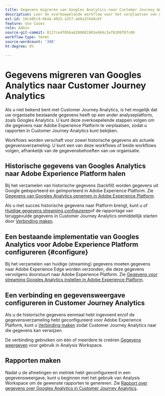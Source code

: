 ```yaml
---
title: Gegevens migreren van Googles Analytics naar Customer Journey Analytics
description: Leer de overkoepelende workflow voor het verplaatsen van gegevens van Googles Analytics naar Adobe Experience Platform en het weergeven van rapporten in Customer Journey Analytics.
exl-id: 10c485c9-66ab-4925-a357-a66a374d4c6f
feature: Use Cases
role: Admin
source-git-commit: 811fce4f056a6280081901e484c3af8209f87c06
workflow-type: tm+mt
source-wordcount: '308'
ht-degree: 0%

---
```


# Gegevens migreren van Googles Analytics naar Customer Journey Analytics

Als u niet bekend bent met Customer Journey Analytics, is het mogelijk dat uw organisatie bestaande gegevens heeft op een ander analyseplatform, zoals Googles Analytics. U kunt deze overkoepelende stappen volgen om die gegevens naar Adobe Experience Platform te verplaatsen, zodat u rapporten in Customer Journey Analytics kunt bekijken.

Workflows worden verschaft voor zowel historische gegevens als actuele gegevensverzameling. U kunt een van deze workflows of beide workflows volgen, afhankelijk van de gegevensbehoeften van uw organisatie.

## Historische gegevens van Googles Analytics naar Adobe Experience Platform halen

Bij het verzamelen van historische gegevens (backfill) worden gegevens uit Google geëxporteerd en geïmporteerd in Adobe Experience Platform. Zie [Gegevens van Googles Analytics opnemen in Adobe Experience Platform](backfill.md).

Als u met succes historische gegevens naar Platform brengt, kunt u of [Huidige gegevens streaming configureren](streaming.md)of de rapportage van teruggevulde gegevens in Customer Journey Analytics onmiddellijk starten door [Verbinding maken](/help/connections/create-connection.md).

## Een bestaande implementatie van Googles Analytics voor Adobe Experience Platform configureren {#configure}

Bij het verzamelen van huidige (streaming) gegevens moeten gegevens naar Adobe Experience Edge worden verzonden, die deze gegevens vervolgens doorstuurt naar Adobe Experience Platform. Zie [Gegevens voor streaming Googles Analytics instellen in Adobe Experience Platform](streaming.md).

## Een verbinding en gegevensweergave configureren in Customer Journey Analytics

Als u de historische gegevens eenmaal hebt ingevoerd en/of de gegevensverzameling hebt geconfigureerd voor Adobe Experience Platform, kunt u [Verbinding maken](/help/connections/create-connection.md) zodat Customer Journey Analytics naar die gegevens kan verwijzen.

De verbinding gebruiken om één of meerdere te creëren [Gegevens weergeven](/help/data-views/create-dataview.md) voor gebruik in Analysis Workspace.

## Rapporten maken

Nadat u de afmetingen en metriek hebt geconfigureerd in een gegevensweergave, kunt u beginnen met het gebruik van Analysis Workspace om de gewenste rapporten te genereren. Zie [Rapport over gegevens over Googles Analytics in Customer Journey Analytics](report.md).
